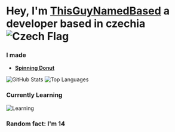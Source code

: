 # Hey, I'm [ThisGuyNamedBased](https://github.com/ThisGuyNamedBased) a developer based in czechia ![Czech Flag](https://cdn.discordapp.com/attachments/1332760560101494865/1348310564941729865/czech-flag-of-czech-republic-round-corners-png.png?ex=67ceff91&is=67cdae11&hm=41c2846d4e0219b27f409f9a9ab600ada1617c7f150dc4871d5a80fc32d49212&)

### **I made**

- [**Spinning Donut**](https://github.com/ThisGuyNamedBased/Spinning-Donus)
  

![GitHub Stats](https://github-readme-stats.vercel.app/api?username=ThisGuyNamedBased&count_private=true&show_icons=true&hide_title=true&theme=radical)
![Top Languages](https://github-readme-stats.vercel.app/api/top-langs/?username=ThisGuyNamedBased&layout=compact&theme=radical)

###  **Currently Learning**

![Learning](https://img.shields.io/badge/Reverse%20Engineering-%23FF5722.svg?style=for-the-badge)


###  Random fact: I'm 14
